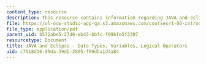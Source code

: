 ```yaml
---
content_type: resource
description: This resource contains information regarding JAVA and eclipse.
file: https://ol-ocw-studio-app-qa.s3.amazonaws.com/courses/1-00-introduction-to-computers-and-engineering-problem-solving-spring-2012/c7518d1699da39db2805f59dba1d4a84_MIT1_00S12_REC_1.pdf
file_type: application/pdf
parent_uid: b572abe5-27d6-eb43-bbfc-f09bfe5f3397
resourcetype: Document
title: JAVA and Eclipse - Data Types, Variables, Logical Operators
uid: c7518d16-99da-39db-2805-f59dba1d4a84
---
```

